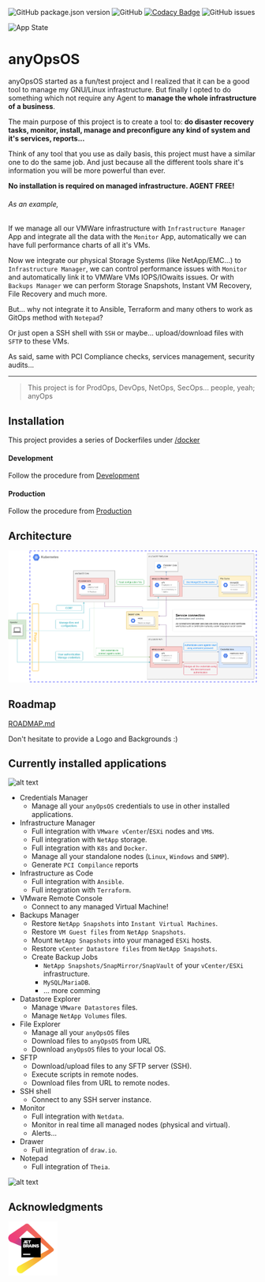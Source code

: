 ![GitHub package.json version](https://img.shields.io/github/package-json/v/anyopsos/anyopsos)
![GitHub](https://img.shields.io/github/license/anyopsos/anyopsos)
[![Codacy Badge](https://app.codacy.com/project/badge/Grade/3379512d71dc479fb65a839b6c409592)](https://www.codacy.com/gh/anyOpsOS/anyOpsOS?utm_source=github.com&amp;utm_medium=referral&amp;utm_content=anyOpsOS/anyOpsOS&amp;utm_campaign=Badge_Grade)
![GitHub issues](https://img.shields.io/github/issues/anyopsos/anyopsos)

![App State](https://img.shields.io/badge/state-alpha-red?style=for-the-badge)


# anyOpsOS

anyOpsOS started as a fun/test project and I realized that it can be a good tool to manage my GNU/Linux infrastructure. But finally I opted to do something which not require any Agent to **manage the whole infrastructure of a business**.

The main purpose of this project is to create a tool to: **do disaster recovery tasks, monitor, install, manage and preconfigure any kind of system and it's services, reports...**

Think of any tool that you use as daily basis, this project must have a similar one to do the same job. And just because all the different tools share it's information you will be more powerful than ever.

**No installation is required on managed infrastructure. AGENT FREE!**

###### As an example,
If we manage all our VMWare infrastructure with `Infrastructure Manager` App and integrate all the data with the `Monitor` App, automatically we can have full performance charts of all it's VMs.

Now we integrate our physical Storage Systems (like NetApp/EMC...) to `Infrastructure Manager`, we can control performance issues with `Monitor` and automatically link it to VMWare VMs IOPS/IOwaits issues. Or with `Backups Manager` we can perform Storage Snapshots, Instant VM Recovery, File Recovery and much more.

But... why not integrate it to Ansible, Terraform and many others to work as GitOps method with `Notepad`?

Or just open a SSH shell with `SSH` or maybe... upload/download files with `SFTP` to these VMs.

As said, same with PCI Compliance checks, services management, security audits...

---

> This project is for ProdOps, DevOps, NetOps, SecOps... people, yeah; anyOps

## Installation

This project provides a series of Dockerfiles under [/docker](docker/)

#### Development

Follow the procedure from [Development](docs/Development.md)

#### Production

Follow the procedure from [Production](docs/Production.md)

## Architecture

![](docs/assets/architecture/architecture.png)

## Roadmap

[ROADMAP.md](ROADMAP.md)

Don't hesitate to provide a Logo and Backgrounds :)

## Currently installed applications

![alt text](https://isartnavarro.io/img/anyOpsOS/smanager_app.png "Infrastructure Manager app")

- Credentials Manager
    - Manage all your `anyOpsOS` credentials to use in other installed applications.
- Infrastructure Manager
    - Full integration with `VMware vCenter`/`ESXi` nodes and `VM`s.
    - Full integration with `NetApp` storage.
    - Full integration with `K8s` and `Docker`.
    - Manage all your standalone nodes (`Linux`, `Windows` and `SNMP`).
    - Generate `PCI Compilance` reports
- Infrastructure as Code
    - Full integration with `Ansible`.
    - Full integration with `Terraform`.
- VMware Remote Console
    - Connect to any managed Virtual Machine!
- Backups Manager
    - Restore `NetApp Snapshots` into `Instant Virtual Machines`.
    - Restore `VM Guest files` from `NetApp Snapshots`.
    - Mount `NetApp Snapshots` into your managed `ESXi` hosts.
    - Restore `vCenter Datastore files` from `NetApp Snapshots`.
    - Create Backup Jobs
        - `NetApp Snapshots/SnapMirror/SnapVault` of your `vCenter/ESXi` infrastructure.
        - `MySQL`/`MariaDB`.
        - ... more comming
- Datastore Explorer
    - Manage `VMware Datastores` files.
    - Manage `NetApp Volumes` files.
- File Explorer
    - Manage all your `anyOpsOS` files
    - Download files to `anyOpsOS` from URL
    - Download `anyOpsOS` files to your local OS.
- SFTP
    - Download/upload files to any SFTP server (SSH).
    - Execute scripts in remote nodes.
    - Download files from URL to remote nodes.
- SSH shell
    - Connect to any SSH server instance.
- Monitor
    - Full integration with `Netdata`.
    - Monitor in real time all managed nodes (physical and virtual).
    - Alerts...
- Drawer
    - Full integration of `draw.io`.
- Notepad
    - Full integration of `Theia`.

![alt text](https://isartnavarro.io/img/anyOpsOS/sftp_app.png "SFTP app")




## Acknowledgments

[<img src="docs/assets/jetbrains.png" width="100">](https://www.jetbrains.com/?from=anyOpsOS)
